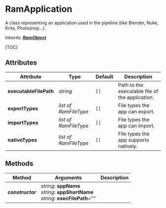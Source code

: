# RamApplication

A class representing an application used in the pipeline (like Blender, Nuke, Krita, Photoshop…).

Inherits: [***RamObject***](ram_object.md)

[TOC]

## Attributes

| Attribute | Type | Default | Description |
| --- | --- | --- | --- |
| **executableFilePath** | *string* | `[]` | Path to the executable file of the application. |
| **exportTypes** | *list of RamFileType* | `[]` | File types the app can export. |
| **importTypes** | *list of RamFileType* | `[]` | File types the app can import. |
| **nativeTypes** | *list of RamFileType* | `[]` | File types the app supports natively. |

## Methods

| Method | Arguments | Description |
| --- | --- | --- |
| ***constructor*** | *string*: **appName**<br />*string*: **appShortName**<br />*string*: **execFilePath**="" | |